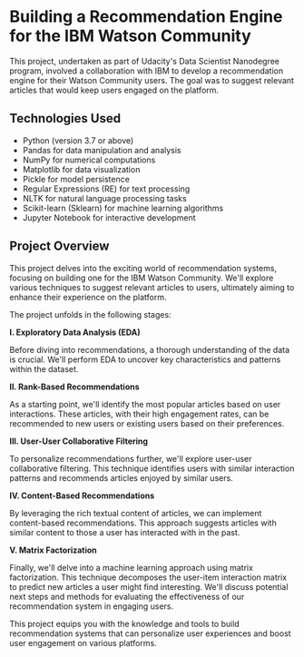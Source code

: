 # Building a Recommendation Engine for the IBM Watson Community

This project, undertaken as part of Udacity's Data Scientist Nanodegree program, involved a collaboration with IBM to develop a recommendation engine for their Watson Community users. The goal was to suggest relevant articles that would keep users engaged on the platform.

## Technologies Used

* Python (version 3.7 or above)
* Pandas for data manipulation and analysis
* NumPy for numerical computations
* Matplotlib for data visualization
* Pickle for model persistence
* Regular Expressions (RE) for text processing
* NLTK for natural language processing tasks
* Scikit-learn (Sklearn) for machine learning algorithms
* Jupyter Notebook for interactive development

## Project Overview

This project delves into the exciting world of recommendation systems, focusing on building one for the IBM Watson Community. We'll explore various techniques to suggest relevant articles to users, ultimately aiming to enhance their experience on the platform.

The project unfolds in the following stages:

**I. Exploratory Data Analysis (EDA)**

Before diving into recommendations, a thorough understanding of the data is crucial. We'll perform EDA to uncover key characteristics and patterns within the dataset.

**II. Rank-Based Recommendations**

As a starting point, we'll identify the most popular articles based on user interactions. These articles, with their high engagement rates, can be recommended to new users or existing users based on their preferences.

**III. User-User Collaborative Filtering**

To personalize recommendations further, we'll explore user-user collaborative filtering. This technique identifies users with similar interaction patterns and recommends articles enjoyed by similar users.

**IV. Content-Based Recommendations**

By leveraging the rich textual content of articles, we can implement content-based recommendations. This approach suggests articles with similar content to those a user has interacted with in the past.

**V. Matrix Factorization**

Finally, we'll delve into a machine learning approach using matrix factorization. This technique decomposes the user-item interaction matrix to predict new articles a user might find interesting. We'll discuss potential next steps and methods for evaluating the effectiveness of our recommendation system in engaging users.

This project equips you with the knowledge and tools to build recommendation systems that can personalize user experiences and boost user engagement on various platforms.
